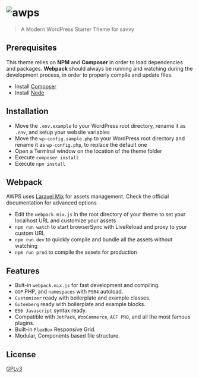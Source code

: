 # ![awps](http://www.alecaddd.com/wp-content/uploads/2017/05/awps-logo.png)
> A Modern WordPress Starter Theme for savvy 

## Prerequisites

This theme relies on **NPM** and **Composer** in order to load dependencies and packages.
**Webpack** should always be running and watching during the development process, in order to properly compile and update files.

* Install [Composer](https://getcomposer.org/)
* Install [Node](https://nodejs.org/)


## Installation

* Move the `.env.example` to your WordPress root directory, rename it as `.env`, and setup your website variables
* Move the `wp-config.sample.php` to your WordPress root directory and rename it as `wp-config.php`, to replace the default one
* Open a Terminal window on the location of the theme folder
* Execute `composer install`
* Execute `npm install`


## Webpack

AWPS uses [Laravel Mix](https://laravel.com/docs/5.6/mix) for assets management. Check the official documentation for advanced options

* Edit the `webpack.mix.js` in the root directory of your theme to set your localhost URL and customize your assets
* `npm run watch` to start browserSync with LiveReload and proxy to your custom URL
* `npm run dev` to quickly compile and bundle all the assets without watching
* `npm run prod` to compile the assets for production


## Features

* Bult-in `webpack.mix.js` for fast development and compiling.
* `OOP` PHP, and `namespaces` with `PSR4` autoload.
* `Customizer` ready with boilerplate and example classes.
* `Gutenberg` ready with boilerplate and example blocks.
* `ES6 Javascript` syntax ready.
* Compatible with `JetPack`, `WooCommerce`, `ACF PRO`, and all the most famous plugins.
* Built-in `FlexBox` Responsive Grid.
* Modular, Components based file structure.


## License

[GPLv3](https://github.com/vnodesign/awps/LICENSE.txt)
